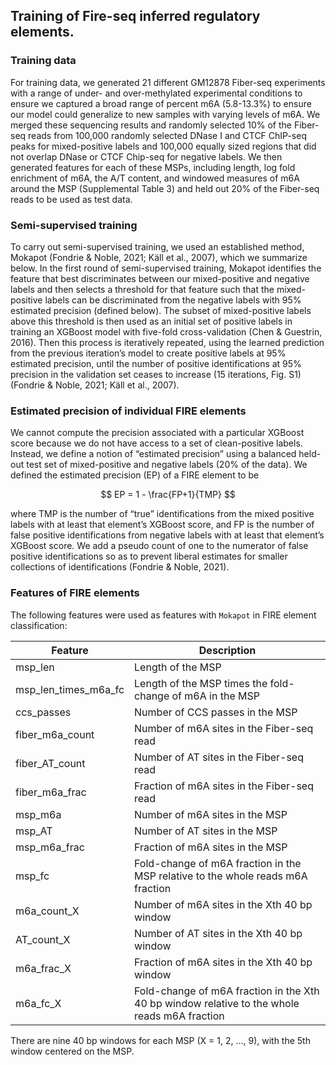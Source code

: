 ## Training of Fire-seq inferred regulatory elements.

### Training data

For training data, we generated 21 different GM12878 Fiber-seq experiments with a range of under- and over-methylated experimental conditions to ensure we captured a broad range of percent m6A (5.8-13.3%) to ensure our model could generalize to new samples with varying levels of m6A. We merged these sequencing results and randomly selected 10% of the Fiber-seq reads from 100,000 randomly selected DNase I and CTCF ChIP-seq peaks for mixed-positive labels and 100,000 equally sized regions that did not overlap DNase or CTCF Chip-seq for negative labels. We then generated features for each of these MSPs, including length, log fold enrichment of m6A, the A/T content, and windowed measures of m6A around the MSP (Supplemental Table 3) and held out 20% of the Fiber-seq reads to be used as test data.

### Semi-supervised training

To carry out semi-supervised training, we used an established method, Mokapot (Fondrie & Noble, 2021; Käll et al., 2007), which we summarize below. In the first round of semi-supervised training, Mokapot identifies the feature that best discriminates between our mixed-positive and negative labels and then selects a threshold for that feature such that the mixed-positive labels can be discriminated from the negative labels with 95% estimated precision (defined below). The subset of mixed-positive labels above this threshold is then used as an initial set of positive labels in training an XGBoost model with five-fold cross-validation (Chen & Guestrin, 2016). Then this process is iteratively repeated, using the learned prediction from the previous iteration’s model to create positive labels at 95% estimated precision, until the number of positive identifications at 95% precision in the validation set ceases to increase (15 iterations, Fig. S1) (Fondrie & Noble, 2021; Käll et al., 2007). 

### Estimated precision of individual FIRE elements

We cannot compute the precision associated with a particular XGBoost score because we do not have access to a set of clean-positive labels. Instead, we define a notion of “estimated precision” using a balanced held-out test set of mixed-positive and negative labels (20% of the data). We defined the estimated precision (EP) of a FIRE element to be

$$ EP = 1 - \frac{FP+1}{TMP} $$

where TMP is the number of “true” identifications from the mixed positive labels with at least that element’s XGBoost score, and FP is the number of false positive identifications from negative labels with at least that element’s XGBoost score. We add a pseudo count of one to the numerator of false positive identifications so as to prevent liberal estimates for smaller collections of identifications (Fondrie & Noble, 2021).

### Features of FIRE elements

The following features were used as features with `Mokapot` in FIRE element classification:

| Feature | Description |
| ------- | ----------- |
| msp_len | Length of the MSP |
| msp_len_times_m6a_fc | Length of the MSP times the fold-change of m6A in the MSP |
| ccs_passes | Number of CCS passes in the MSP |
| fiber_m6a_count | Number of m6A sites in the Fiber-seq read |
| fiber_AT_count | Number of AT sites in the Fiber-seq read |
| fiber_m6a_frac | Fraction of m6A sites in the Fiber-seq read |
| msp_m6a | Number of m6A sites in the MSP |
| msp_AT | Number of AT sites in the MSP |
| msp_m6a_frac | Fraction of m6A sites in the MSP |
| msp_fc | Fold-change of m6A fraction in the MSP relative to the whole reads m6A fraction |
| m6a_count_X | Number of m6A sites in the Xth 40 bp window |
| AT_count_X | Number of AT sites in the Xth 40 bp window |
| m6a_frac_X | Fraction of m6A sites in the Xth 40 bp window |
| m6a_fc_X | Fold-change of m6A fraction in the Xth 40 bp window relative to the whole reads m6A fraction |

There are nine 40 bp windows for each MSP (X = 1, 2, ..., 9), with the 5th window centered on the MSP. 


